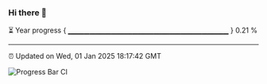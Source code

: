### Hi there 👋

⏳ Year progress { ▁▁▁▁▁▁▁▁▁▁▁▁▁▁▁▁▁▁▁▁▁▁▁▁▁▁▁▁▁▁ } 0.21 %

---

⏰ Updated on Wed, 01 Jan 2025 18:17:42 GMT

![Progress Bar CI](https://github.com/liununu/liununu/workflows/Progress%20Bar%20CI/badge.svg)
